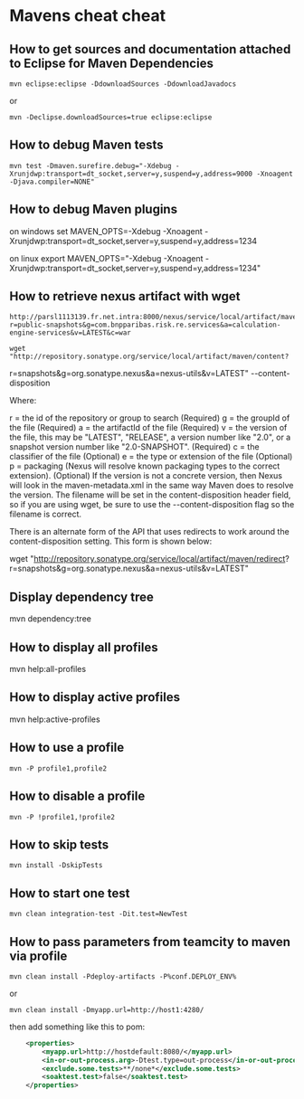 
# Mavens cheat cheat

## How to get sources and documentation attached to Eclipse for Maven Dependencies

    mvn eclipse:eclipse -DdownloadSources -DdownloadJavadocs

or

    mvn -Declipse.downloadSources=true eclipse:eclipse


## How to debug Maven tests 

    mvn test -Dmaven.surefire.debug="-Xdebug -Xrunjdwp:transport=dt_socket,server=y,suspend=y,address=9000 -Xnoagent -Djava.compiler=NONE"

## How to debug Maven plugins

on windows
    set MAVEN_OPTS=-Xdebug -Xnoagent -Xrunjdwp:transport=dt_socket,server=y,suspend=y,address=1234

on linux
    export MAVEN_OPTS="-Xdebug -Xnoagent -Xrunjdwp:transport=dt_socket,server=y,suspend=y,address=1234"


## How to retrieve nexus artifact with wget

    http://parsl1113139.fr.net.intra:8000/nexus/service/local/artifact/maven/content?r=public-snapshots&g=com.bnpparibas.risk.re.services&a=calculation-engine-services&v=LATEST&c=war

    wget "http://repository.sonatype.org/service/local/artifact/maven/content?
r=snapshots&g=org.sonatype.nexus&a=nexus-utils&v=LATEST" --content-disposition

Where\:

r = the id of the repository or group to search (Required)
g = the groupId of the file (Required)
a = the artifactId of the file (Required)
v = the version of the file, this may be "LATEST", "RELEASE", a version number like "2.0", or a snapshot version number like "2.0-SNAPSHOT". (Required)
c = the classifier of the file (Optional)
e = the type or extension of the file (Optional)
p = packaging (Nexus will resolve known packaging types to the correct extension). (Optional)
If the version is not a concrete version, then Nexus will look in the maven-metadata.xml in the same way Maven does to resolve the version. The filename will be set in the content-disposition header field, so if you are using wget, be sure to use the --content-disposition flag so the filename is correct.

There is an alternate form of the API that uses redirects to work around the content-disposition setting. This form is shown below\:

wget "http://repository.sonatype.org/service/local/artifact/maven/redirect?
r=snapshots&g=org.sonatype.nexus&a=nexus-utils&v=LATEST"

## Display dependency tree

mvn dependency:tree

## How to display all profiles

   mvn help:all-profiles

## How to display active profiles

   mvn help:active-profiles


## How to use a profile

    mvn -P profile1,profile2

## How to disable a profile

    mvn -P !profile1,!profile2

## How to skip tests

    mvn install -DskipTests

## How to start one test

    mvn clean integration-test -Dit.test=NewTest

## How to pass parameters from teamcity to maven via profile

    mvn clean install -Pdeploy-artifacts -P%conf.DEPLOY_ENV%

or

    mvn clean install -Dmyapp.url=http://host1:4280/

then add something like this to pom:

```xml
    <properties>
        <myapp.url>http://hostdefault:8080/</myapp.url>
        <in-or-out-process.arg>-Dtest.type=out-process</in-or-out-process.arg>
        <exclude.some.tests>**/none*</exclude.some.tests>
        <soaktest.test>false</soaktest.test>
    </properties>

```


